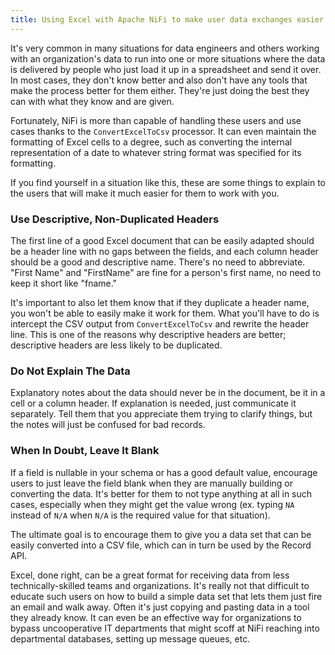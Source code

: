 ```yaml
---
title: Using Excel with Apache NiFi to make user data exchanges easier
---
```


It's very common in many situations for data engineers and others working with an organization's data to run into one or more situations where the data is delivered by people who just load it up in a spreadsheet and send it over. In most cases, they don't know better and also don't have any tools that make the process better for them either. They're just doing the best they can with what they know and are given.

Fortunately, NiFi is more than capable of handling these users and use cases thanks to the `ConvertExcelToCsv` processor. It can even maintain the formatting of Excel cells to a degree, such as converting the internal representation of a date to whatever string format was specified for its formatting.

If you find yourself in a situation like this, these are some things to explain to the users that will make it much easier for them to work with you.

### Use Descriptive, Non-Duplicated Headers

The first line of a good Excel document that can be easily adapted should be a header line with no gaps between the fields, and each column header should be a good and descriptive name. There's no need to abbreviate. "First Name" and "FirstName" are fine for a person's first name, no need to keep it short like "fname."

It's important to also let them know that if they duplicate a header name, you won't be able to easily make it work for them. What you'll have to do is intercept the CSV output from `ConvertExcelToCsv` and rewrite the header line. This is one of the reasons why descriptive headers are better; descriptive headers are less likely to be duplicated.

### Do Not Explain The Data

Explanatory notes about the data should never be in the document, be it in a cell or a column header. If explanation is needed, just communicate it separately. Tell them that you appreciate them trying to clarify things, but the notes will just be confused for bad records.

### When In Doubt, Leave It Blank

If a field is nullable in your schema or has a good default value, encourage users to just leave the field blank when they are manually building or converting the data. It's better for them to not type anything at all in such cases, especially when they might get the value wrong (ex. typing `NA` instead of `N/A` when `N/A` is the required value for that situation).

The ultimate goal is to encourage them to give you a data set that can be easily converted into a CSV file, which can in turn be used by the Record API.

Excel, done right, can be a great format for receiving data from less technically-skilled teams and organizations. It's really not that difficult to educate such users on how to build a simple data set that lets them just fire an email and walk away. Often it's just copying and pasting data in a tool they already know. It can even be an effective way for organizations to bypass uncooperative IT departments that might scoff at NiFi reaching into departmental databases, setting up message queues, etc. 